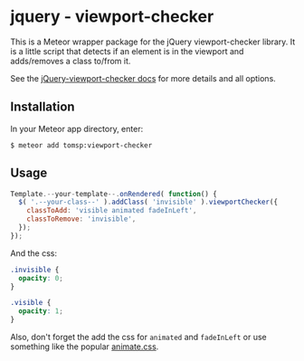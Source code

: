 # jquery - viewport-checker

This is a Meteor wrapper package for the jQuery viewport-checker library. It is a little script that detects if an element is in the viewport and adds/removes a class to/from it.

See the [jQuery-viewport-checker docs](https://github.com/dirkgroenen/jQuery-viewport-checker) for more details and all options.

## Installation

In your Meteor app directory, enter:

```
$ meteor add tomsp:viewport-checker
```

## Usage

```js
Template.--your-template--.onRendered( function() {
  $( '.--your-class--' ).addClass( 'invisible' ).viewportChecker({
    classToAdd: 'visible animated fadeInLeft',
    classToRemove: 'invisible',
  });
});
```

And the css:

```css
.invisible {
  opacity: 0;
}

.visible {
  opacity: 1;
}
```

Also, don't forget the add the css for `animated` and `fadeInLeft` or use something like the popular [animate.css](https://atmospherejs.com/natestrauser/animate-css).
